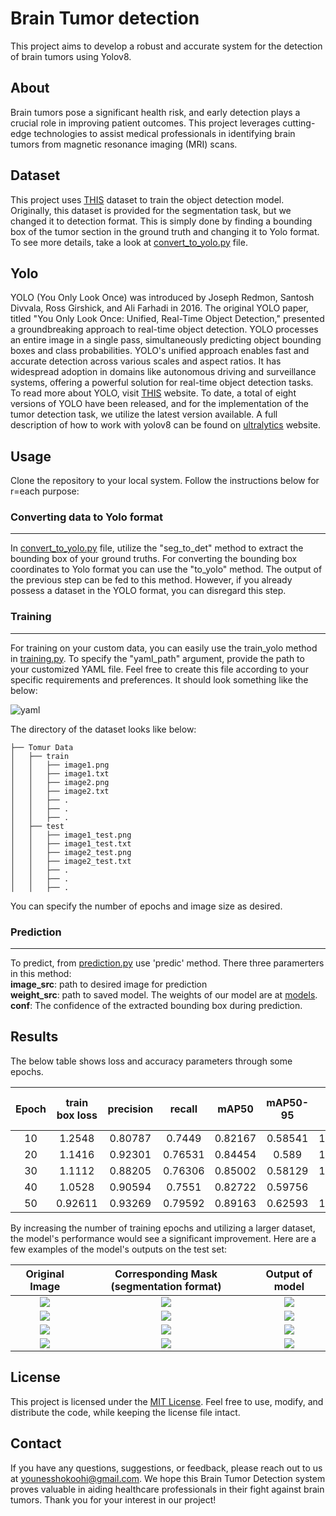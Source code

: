 # Brain Tumor detection<br />

This project aims to develop a robust and accurate system for the detection of brain tumors using Yolov8.

## About

Brain tumors pose a significant health risk, and early detection plays a crucial role in improving patient outcomes. This project leverages cutting-edge technologies to assist medical professionals in identifying brain tumors from magnetic resonance imaging (MRI) scans.

## Dataset

This project uses [THIS](https://www.kaggle.com/datasets/mateuszbuda/lgg-mri-segmentation) dataset to train the object detection model. Originally, this dataset is provided for the segmentation task, but we changed it to detection format. This is simply done by finding a bounding box of the tumor section in the ground truth and changing it to Yolo format. To see more details, take a look at [convert_to_yolo.py](https://github.com/YS-repo/ML/blob/Tumor_Detection/convert_to_yolo.py) file. 

## Yolo
YOLO (You Only Look Once) was introduced by Joseph Redmon, Santosh Divvala, Ross Girshick, and Ali Farhadi in 2016. The original YOLO paper, titled "You Only Look Once: Unified, Real-Time Object Detection," presented a groundbreaking approach to real-time object detection.
YOLO processes an entire image in a single pass, simultaneously predicting object bounding boxes and class probabilities. YOLO's unified approach enables fast and accurate detection across various scales and aspect ratios. It has widespread adoption in domains like autonomous driving and surveillance systems, offering a powerful solution for real-time object detection tasks. To read more about YOLO, visit [THIS](https://pjreddie.com/darknet/yolo/) website.
To date, a total of eight versions of YOLO have been released, and for the implementation of the tumor detection task, we utilize the latest version available.
A full description of how to work with yolov8 can be found on [ultralytics](https://docs.ultralytics.com/) website.

## Usage

Clone the repository to your local system. Follow the instructions below for r=each purpose:

### Converting data to Yolo format
- - -
In [convert_to_yolo.py](https://github.com/YS-repo/ML/blob/Tumor_Detection/convert_to_yolo.py) file, utilize the "seg_to_det" method to extract the bounding box of your ground truths.
For converting the bounding box coordinates to Yolo format you can use the "to_yolo" method. The output of the previous step can be fed to this method. However, if you already possess a dataset in the YOLO format, you can disregard this step.

### Training
- - -
For training on your custom data, you can easily use the train_yolo method in [training.py](https://github.com/YS-repo/ML/blob/Tumor_Detection/training.py). To specify the "yaml_path" argument, provide the path to your customized YAML file. Feel free to create this file according to your specific requirements and preferences. It should look something like the below:

![yaml](https://github.com/YS-repo/ML/assets/124210096/3da7a737-797d-45d9-8366-4f5e213c6b1a)

The directory of the dataset looks like below:

```
├── Tomur Data
│   ├── train
│   │   ├── image1.png
│   │   ├── image1.txt
│   │   ├── image2.png
│   │   ├── image2.txt
│   │   ├── .
│   │   ├── .
│   │   ├── .
│   ├── test
│   │   ├── image1_test.png
│   │   ├── image1_test.txt
│   │   ├── image2_test.png
│   │   ├── image2_test.txt
│   │   ├── .
│   │   ├── .
│   │   ├── .
```
You can specify the number of epochs and image size as desired.

### Prediction
- - -
To predict, from [prediction.py](https://github.com/YS-repo/ML/blob/Tumor_Detection/prediction.py) use 'predic' method. There three paramerters in this method:\
**image_src**: path to desired image for prediction\
**weight_src**: path to saved model. The weights of our model are at [models](https://github.com/YS-repo/ML/tree/Tumor_Detection/models). \
**conf**: The confidence of the extracted bounding box during prediction.



## Results

The below table shows loss and accuracy parameters through some epochs.

|     Epoch     | train box loss|   precision   |      recall   |      mAP50    |    mAP50-95   |  val box loss |
| :-: | :-: | :-: | :-: | :-: | :-: | :-: |
|      10       |     1.2548    | 0.80787   | 0.7449 | 0.82167| 0.58541  |    1.1096   |
|      20       |     1.1416    | 0.92301   | 0.76531 | 0.84454| 0.589  |    1.1195   |
|      30       |     1.1112    | 0.88205   | 0.76306 | 0.85002| 0.58129  |    1.1252  |
|      40       |     1.0528    | 0.90594   | 0.7551 | 0.82722| 0.59756  |    1.08  |
|      50       |     0.92611   | 0.93269   | 0.79592| 0.89163| 0.62593  |    1.0237  |

By increasing the number of training epochs and utilizing a larger dataset, the model's performance would see a significant improvement. Here are a few examples of the model's outputs on the test set:

|  Original Image | Corresponding Mask (segmentation format) | Output of model |
| :-:             |                    :-:                   |        :-:      |
| ![](https://github.com/YS-repo/ML/assets/124210096/b9f55591-6019-4f95-b9fd-688c9ef1f08c) | ![](https://github.com/YS-repo/ML/assets/124210096/631b7311-4a4c-480c-affb-3d6396824628) | ![](https://github.com/YS-repo/ML/assets/124210096/59cfa47c-e486-46d4-b782-5f9e2af15882) |
| ![](https://github.com/YS-repo/ML/assets/124210096/becf8dba-de7a-4a2a-b749-29a3a203e90b) | ![](https://github.com/YS-repo/ML/assets/124210096/7d85b9c4-9a67-461c-adb3-a9de85a900b9) | ![](https://github.com/YS-repo/ML/assets/124210096/453a18fa-e863-4534-a65d-a0a653b7e6eb) |
| ![](https://github.com/YS-repo/ML/assets/124210096/71537681-3b1f-407d-8917-4d4e068b4684) | ![](https://github.com/YS-repo/ML/assets/124210096/cbf02834-c1a2-4cc7-9b43-da2f3502bf05) | ![](https://github.com/YS-repo/ML/assets/124210096/fa20938f-d74a-4721-a124-fa19c8a62db9) |
| ![](https://github.com/YS-repo/ML/assets/124210096/56c0715e-4b21-4619-98fc-f9e7e9eae392) | ![](https://github.com/YS-repo/ML/assets/124210096/c0cbbbbe-ccfb-41b6-9881-6d2cb35db149) | ![](https://github.com/YS-repo/ML/assets/124210096/9892d1c4-8463-4acb-91bb-749f1fe30ec3) |

## License
This project is licensed under the [MIT License](https://choosealicense.com/licenses/mit/). Feel free to use, modify, and distribute the code, while keeping the license file intact.

## Contact
If you have any questions, suggestions, or feedback, please reach out to us at younesshokoohi@gmail.com.
We hope this Brain Tumor Detection system proves valuable in aiding healthcare professionals in their fight against brain tumors. Thank you for your interest in our project!

